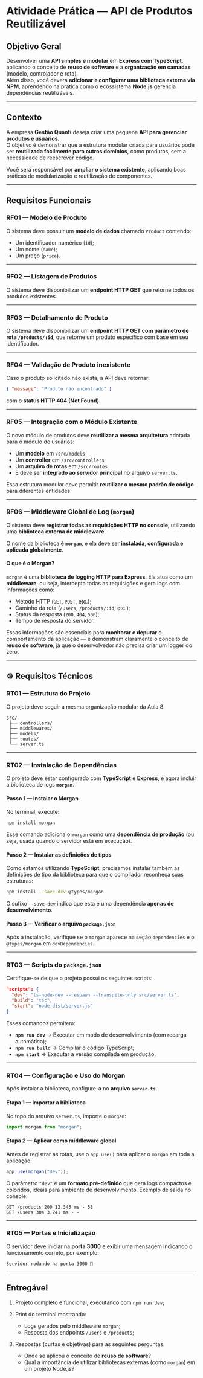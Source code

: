 # Atividade Prática — API de Produtos Reutilizável

## Objetivo Geral
Desenvolver uma **API simples e modular** em **Express com TypeScript**, aplicando o conceito de **reuso de software** e a **organização em camadas** (modelo, controlador e rota).  
Além disso, você deverá **adicionar e configurar uma biblioteca externa via NPM**, aprendendo na prática como o ecossistema **Node.js** gerencia dependências reutilizáveis.

---

## Contexto

A empresa **Gestão Quanti** deseja criar uma pequena **API para gerenciar produtos e usuários**.  
O objetivo é demonstrar que a estrutura modular criada para usuários pode ser **reutilizada facilmente para outros domínios**, como produtos, sem a necessidade de reescrever código.

Você será responsável por **ampliar o sistema existente**, aplicando boas práticas de modularização e reutilização de componentes.

---

## Requisitos Funcionais

### RF01 — Modelo de Produto
O sistema deve possuir um **modelo de dados** chamado `Product` contendo:
- Um identificador numérico (`id`);
- Um nome (`name`);
- Um preço (`price`).

---

### RF02 — Listagem de Produtos
O sistema deve disponibilizar um **endpoint HTTP GET** que retorne todos os produtos existentes.

---

### RF03 — Detalhamento de Produto
O sistema deve disponibilizar um **endpoint HTTP GET com parâmetro de rota `/products/:id`**, que retorne um produto específico com base em seu identificador.

---

### RF04 — Validação de Produto inexistente
Caso o produto solicitado não exista, a API deve retornar:
```json
{ "message": "Produto não encontrado" }
````

com o **status HTTP 404 (Not Found)**.

---

### RF05 — Integração com o Módulo Existente

O novo módulo de produtos deve **reutilizar a mesma arquitetura** adotada para o módulo de usuários:

* Um **modelo** em `/src/models`
* Um **controller** em `/src/controllers`
* Um **arquivo de rotas** em `/src/routes`
* E deve ser **integrado ao servidor principal** no arquivo `server.ts`.

Essa estrutura modular deve permitir **reutilizar o mesmo padrão de código** para diferentes entidades.

---

### RF06 — Middleware Global de Log (`morgan`)

O sistema deve **registrar todas as requisições HTTP no console**, utilizando uma **biblioteca externa de middleware**.

O nome da biblioteca é **`morgan`**, e ela deve ser **instalada, configurada e aplicada globalmente**.

#### O que é o Morgan?

`morgan` é uma **biblioteca de logging HTTP para Express**.
Ela atua como um **middleware**, ou seja, intercepta todas as requisições e gera logs com informações como:

* Método HTTP (`GET`, `POST`, etc.);
* Caminho da rota (`/users`, `/products/:id`, etc.);
* Status da resposta (`200`, `404`, `500`);
* Tempo de resposta do servidor.

Essas informações são essenciais para **monitorar e depurar** o comportamento da aplicação — e demonstram claramente o conceito de **reuso de software**, já que o desenvolvedor não precisa criar um logger do zero.

---

## ⚙️ Requisitos Técnicos

### RT01 — Estrutura do Projeto

O projeto deve seguir a mesma organização modular da Aula 8:

```
src/
 ├── controllers/
 ├── middlewares/
 ├── models/
 ├── routes/
 └── server.ts
```

---

### RT02 — Instalação de Dependências

O projeto deve estar configurado com **TypeScript** e **Express**, e agora incluir a biblioteca de logs **`morgan`**.

#### Passo 1 — Instalar o Morgan

No terminal, execute:

```bash
npm install morgan
```

Esse comando adiciona o `morgan` como uma **dependência de produção** (ou seja, usada quando o servidor está em execução).

#### Passo 2 — Instalar as definições de tipos

Como estamos utilizando **TypeScript**, precisamos instalar também as definições de tipo da biblioteca para que o compilador reconheça suas estruturas:

```bash
npm install --save-dev @types/morgan
```

O sufixo `--save-dev` indica que esta é uma dependência **apenas de desenvolvimento**.

#### Passo 3 — Verificar o arquivo `package.json`

Após a instalação, verifique se o `morgan` aparece na seção `dependencies` e o `@types/morgan` em `devDependencies`.

---

### RT03 — Scripts do `package.json`

Certifique-se de que o projeto possui os seguintes scripts:

```json
"scripts": {
  "dev": "ts-node-dev --respawn --transpile-only src/server.ts",
  "build": "tsc",
  "start": "node dist/server.js"
}
```

Esses comandos permitem:

* **`npm run dev`** → Executar em modo de desenvolvimento (com recarga automática);
* **`npm run build`** → Compilar o código TypeScript;
* **`npm start`** → Executar a versão compilada em produção.

---

### RT04 — Configuração e Uso do Morgan

Após instalar a biblioteca, configure-a no **arquivo `server.ts`**.

#### Etapa 1 — Importar a biblioteca

No topo do arquivo `server.ts`, importe o `morgan`:

```typescript
import morgan from "morgan";
```

#### Etapa 2 — Aplicar como middleware global

Antes de registrar as rotas, use o `app.use()` para aplicar o `morgan` em toda a aplicação:

```typescript
app.use(morgan("dev"));
```

O parâmetro `"dev"` é um **formato pré-definido** que gera logs compactos e coloridos, ideais para ambiente de desenvolvimento.
Exemplo de saída no console:

```
GET /products 200 12.345 ms - 58
GET /users 304 3.241 ms - -
```

---

### RT05 — Portas e Inicialização

O servidor deve iniciar na **porta 3000** e exibir uma mensagem indicando o funcionamento correto, por exemplo:

```
Servidor rodando na porta 3000 🚀
```

---

## Entregável

1. Projeto completo e funcional, executando com `npm run dev`;
2. Print do terminal mostrando:

   * Logs gerados pelo middleware `morgan`;
   * Resposta dos endpoints `/users` e `/products`;
3. Respostas (curtas e objetivas) para as seguintes perguntas:

   * Onde se aplicou o conceito de **reuso de software**?
   * Qual a importância de utilizar bibliotecas externas (como `morgan`) em um projeto Node.js?
